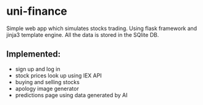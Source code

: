 # uni-finance

Simple web app which simulates stocks trading. Using flask framework and jinja3 template engine. All the data is stored in the SQlite DB. 

## Implemented: 
- sign up and log in 
- stock prices look up using IEX API
- buying and selling stocks
- apology image generator
- predictions page using data generated by AI
